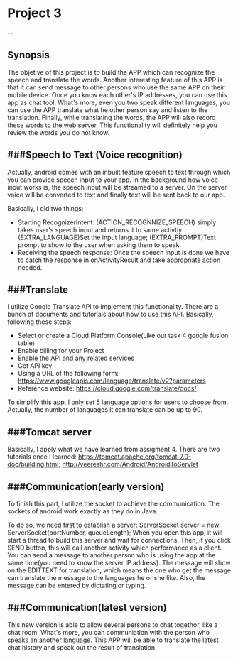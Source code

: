 # Project 3
--

## Synopsis

The objetive of this project is to build the APP which can recognize the speech and translate the words. Another interesting feature of this APP is that it can send message to other persons who use the same APP on their mobile device. Once you know each other's IP addresses, you can use this app as chat tool. What's more, even you two speak different languages, you can use the APP translate what he other person say and listen to the translation. Finally, while translating the words, the APP will also record these words to the web server. This functionality will definitely help you review the words you do not know.

###Speech to Text (Voice recognition)
--
Actually, android comes with an inbuilt feature speech to text through which you can provide speech input to your app. In the background how voice inout works is, the speech inout will be streamed to a server. On the server voice will be converted to text and finally text will be sent back to our app.

Basically, I did two things:
* Starting RecognizerIntent: (ACTION_RECOGNNIZE_SPEECH) simply takes user's speech inout and returns it to same activtiy. (EXTRA_LANGUAGE)Set the input language; (EXTRA_PROMPT)Text prompt to show to the user when asking them to speak.
* Receiving the speech response: Once the speech input is done we have to catch the response in onActivityResult and take appropriate action needed.

###Translate
--
I utilize Google Translate API to implement this functionality. There are a bunch of documents and tutorials about how to use this API. Basically, following these steps:
* Select or create a Cloud Platform Console(Like our task 4 google fusion table)
* Enable billing for your Project
* Enable the API and any related services
* Get API key
* Using a URL of the following form: https://www.googleapis.com/language/translate/v2?parameters
* Reference website: https://cloud.google.com/translate/docs/

To simplify this app, I only set 5 language options for users to choose from. Actually, the number of languages it can translate can be up to 90.

###Tomcat server
--
Basically, I apply what we have learned from assigment 4.
There are two tutorials once I learned: 
https://tomcat.apache.org/tomcat-7.0-doc/building.html; http://veereshr.com/Android/AndroidToServlet 

###Communication(early version)
--
To finish this part, I utilize the socket to achieve the communication. The sockets of android work exactly as they do in Java.

To do so, we need first to establish a server: ServerSocket server = new ServerSocket(portNumber, queueLength); When you open this app, it will start a thread to build this server and wait for connections. Then, if you click SEND button, this will call another activity which performance as a client. You can send a message to another person who is using the app at the same time(you need to know the server IP address). The message will show on the EDITTEXT for translation, which means the one who get the message can translate the message to the languages he or she like. Also, the message can be entered by dictating or typing.

###Communication(latest version)
--

This new version is able to allow several persons to chat togethor, like a chat room. What's more, you can communiation with the person who speaks an another language. This APP will be able to translate the latest chat history and speak out the result of translation.


